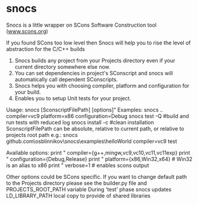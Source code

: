 snocs
=====

Snocs is a little wrapper on SCons Software Construction tool (www.scons.org)

If you found SCons too low level then Snocs will help you to rise the level of abstraction for the C/C++ builds

1. Snocs builds any project from your Projects directory even if your current directory somewhere else now.
2. You can set dependencies in project's SConscript and snocs will automatically call dependent SConscripts.
3. Snocs helps you with choosing compiler, platform and configuration for your build.
4. Enables you to setup Unit tests for your project.

Usage: snocs [SconscriptFilePath] [options]"
Examples:
    snocs .. compiler=vc9 platform=x86 configuration=Debug
    snocs test -Q           #build and run tests with reduced log
    snocs install -c        #clean installation
SconscriptFilePath can be absolute, relative to current path, or 
relative to projects root path e.g.:
    snocs github.com\osblinnikov\snocs\examples\helloWorld compiler=vc9 test

Available options:
    print "  compiler={g++,mingw,vc9,vc10,vc11,vc11exp}
    print "  configuration={Debug,Release}
    print "  platform={x86,Win32,x64} # Win32 is an alias to x86
    print "  verbose=1 # enables scons output

Other options could be SCons specific.
    If you want to change default path to the Projects directory please see the
    builder.py file and PROJECTS_ROOT_PATH variable
    During 'test' phase snocs updates LD_LIBRARY_PATH local copy to provide
    of shared libraries
